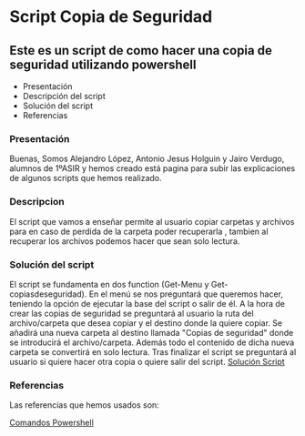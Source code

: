 # Script Copia de Seguridad
## Este es un script de como hacer una copia de seguridad utilizando powershell

- Presentación
- Descripción del script
- Solución del script
- Referencias

### Presentación

Buenas, Somos Alejandro López, Antonio Jesus Holguin y Jairo Verdugo, alumnos de 1ºASIR y hemos creado está pagina para subir las explicaciones de algunos scripts que hemos realizado.

### Descripcion

El script que vamos a enseñar permite al usuario copiar carpetas y archivos para en caso de perdida de la carpeta poder recuperarla , tambien al recuperar los archivos podemos hacer que sean solo lectura.

### Solución del script

El script se fundamenta en dos function (Get-Menu y Get-copiasdeseguridad).
En el menú se nos preguntará que queremos hacer, teniendo la opción de ejecutar la base del script o salir de él.  A la hora de crear las copias de seguridad se preguntará al usuario la ruta del archivo/carpeta que desea copiar y el destino donde la quiere copiar.
Se añadirá una nueva carpeta al destino llamada "Copias de seguridad" donde se introducirá el archivo/carpeta. Además todo el contenido de dicha nueva carpeta se convertirá en solo lectura.
Tras finalizar el script se preguntará al usuario si quiere hacer otra copia o quiere salir del script.
[Solución Script](https://github.com/alelopez98/Scriptscopiadeseguridad/blob/master/copia%20de%20seguridad.ps1)


### Referencias

Las referencias que hemos usados son:

[Comandos Powershell](https://docs.microsoft.com/en-us/powershell/module/microsoft.powershell.utility/add-type?view=powershell-6)
